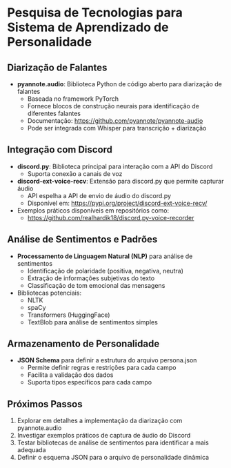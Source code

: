 # Pesquisa de Tecnologias para Sistema de Aprendizado de Personalidade

## Diarização de Falantes
- **pyannote.audio**: Biblioteca Python de código aberto para diarização de falantes
  - Baseada no framework PyTorch
  - Fornece blocos de construção neurais para identificação de diferentes falantes
  - Documentação: https://github.com/pyannote/pyannote-audio
  - Pode ser integrada com Whisper para transcrição + diarização

## Integração com Discord
- **discord.py**: Biblioteca principal para interação com a API do Discord
  - Suporta conexão a canais de voz
- **discord-ext-voice-recv**: Extensão para discord.py que permite capturar áudio
  - API espelha a API de envio de áudio do discord.py
  - Disponível em: https://pypi.org/project/discord-ext-voice-recv/
- Exemplos práticos disponíveis em repositórios como:
  - https://github.com/realhardik18/discord.py-voice-recorder

## Análise de Sentimentos e Padrões
- **Processamento de Linguagem Natural (NLP)** para análise de sentimentos
  - Identificação de polaridade (positiva, negativa, neutra)
  - Extração de informações subjetivas do texto
  - Classificação de tom emocional das mensagens
- Bibliotecas potenciais:
  - NLTK
  - spaCy
  - Transformers (HuggingFace)
  - TextBlob para análise de sentimentos simples

## Armazenamento de Personalidade
- **JSON Schema** para definir a estrutura do arquivo persona.json
  - Permite definir regras e restrições para cada campo
  - Facilita a validação dos dados
  - Suporta tipos específicos para cada campo

## Próximos Passos
1. Explorar em detalhes a implementação da diarização com pyannote.audio
2. Investigar exemplos práticos de captura de áudio do Discord
3. Testar bibliotecas de análise de sentimentos para identificar a mais adequada
4. Definir o esquema JSON para o arquivo de personalidade dinâmica
